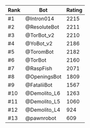 Rank|Bot|Rating
---|---|---
#1|@Intron014|2215
#2|@ResoluteBot|2211
#3|@TorBot_v2|2210
#4|@YoBot_v2|2186
#5|@ToromBot|2182
#6|@TorBot|2160
#7|@RaspFish|2071
#8|@OpeningsBot|1809
#9|@FataliiBot|1567
#10|@Demolito_L6|1263
#11|@Demolito_L5|1060
#12|@Demolito_L4|924
#13|@pawnrobot|609
